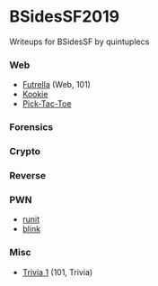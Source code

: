 # BSidesSF2019
Writeups for BSidesSF  by quintuplecs

### Web

 - [Futrella](web/futrella.md) (Web, 101)
 - [Kookie](web/kookie.md)
 - [Pick-Tac-Toe](web/picktactoe.md)

### Forensics

### Crypto

### Reverse

### PWN

 - [runit](pwn/runit.md)
 - [blink](misc/blink.md)

### Misc

 - [Trivia 1](misc/trivia1.md) (101, Trivia)
